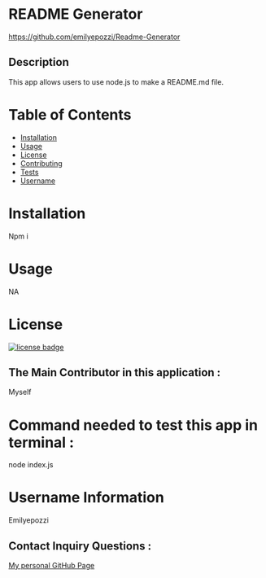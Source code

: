 
# README Generator
https://github.com/emilyepozzi/Readme-Generator

## Description
This app allows users to use node.js to make a README.md file.

# Table of Contents
* [Installation](#installation)
* [Usage](#usage)
* [License](#license)
* [Contributing](#contributing)
* [Tests](#tests)
* [Username](#username)

# Installation
Npm i 

# Usage
NA

# License
[![license badge](https://img.shields.io/badge/license-MIT-brightgreen)](https://opensource.org/licenses/MIT)

## The Main Contributor in this application :
Myself

# Command needed to test this app in terminal :
node index.js

# Username Information 
Emilyepozzi

## Contact Inquiry Questions :
[My personal GitHub Page](https://github.com/emilyepozzi)

  